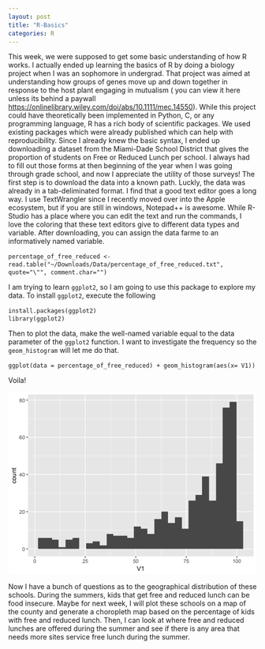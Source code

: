 ```yaml
---
layout: post
title: "R-Basics"
categories: R
---
```


This week, we were supposed to get some basic understanding of how R works. I actually ended up learning the basics of R by doing a biology project when I was an sophomore in undergrad. That project was aimed at understanding how groups of genes move up and down together in response to the host plant engaging in mutualism ( you can view it here unless its behind a paywall https://onlinelibrary.wiley.com/doi/abs/10.1111/mec.14550). While this project could have theoretically been implemented in Python, C, or any programming language, R has a rich body of scientific packages. We used existing packages which were already published which can help with reproducibility.
Since I already knew the basic syntax, I ended up downloading a dataset from the Miami-Dade School District that gives the proportion of students on Free or Reduced Lunch per school. I always had to fill out those forms at then beginning of the year when I was going through grade school, and now I appreciate the utility of those surveys!
The first step is to download the data into a known path. Luckly, the data was already in a tab-deliminated format. I find that a good text editor goes a long way. I use TextWrangler since I recently moved over into the Apple ecosystem, but if you are still in windows, Notepad++ is awesome. While R-Studio has a place where you can edit the text and run the commands, I love the coloring that these text editors give to different data types and variable.
After downloading, you can assign the data farme to an informatively named variable.
```
percentage_of_free_reduced <- read.table("~/Downloads/Data/percentage_of_free_reduced.txt", quote="\"", comment.char="")
```
I am trying to learn `ggplot2`, so I am going to use this package to explore my data. To install `ggplot2`, execute the following
```
install.packages(ggplot2)
library(ggplot2)
```
Then to plot the data, make the well-named variable equal to the data parameter of the `ggplot2` function. I want to investigate the frequency so the `geom_histogram` will let me do that.
```
ggplot(data = percentage_of_free_reduced) + geom_histogram(aes(x= V1))
```
Voila!

![Histogram](https://raw.githubusercontent.com/sathvikpal/Data_Visualization_Studio/master/assets/Histogram_Of_Free_And_Reduced_Lunches.png)

Now I have a bunch of questions as to the geographical distribution of these schools. During the summers, kids that get free and reduced lunch can be food insecure. Maybe for next week, I will plot these schools on a map of the county and generate a choropleth map based on the percentage of kids with free and reduced lunch. Then, I can look at where free and reduced lunches are offered during the summer and see if there is any area that needs more sites service free lunch during the summer.
